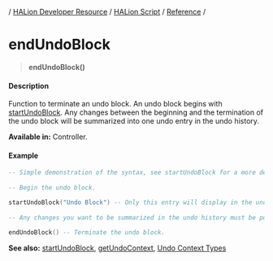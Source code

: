 / [HALion Developer Resource](../../HALion-Developer-Resource.md) / [HALion Script](./HALion-Script.md) / [Reference](./Reference.md) /

# endUndoBlock

>**endUndoBlock()**

#### Description

Function to terminate an undo block. An undo block begins with [startUndoBlock](./startUndoBlock.md). Any changes between the beginning and the termination of the undo block will be summarized into one undo entry in the undo history.

**Available in:** Controller.

#### Example

```lua
-- Simple demonstration of the syntax, see startUndoBlock for a more detailed example.
 
-- Begin the undo block.

startUndoBlock("Undo Block") -- Only this entry will display in the undo history.
 
-- Any changes you want to be summarized in the undo history must be put here.
  
endUndoBlock() -- Terminate the undo block.
```

**See also:** [startUndoBlock](./startUndoBlock.md), [getUndoContext](./getUndoContext.md), [Undo Context Types](./Undo-Context-Types.md)